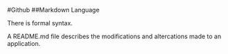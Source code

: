 #Github
##Markdown Language

There is formal syntax.

A README.md file describes the modifications and altercations made to an application.


